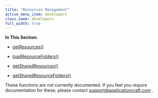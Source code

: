 ```yaml
---
title: "Resources Management"
active_menu_item: developers
class_name: developers
full_width: true
---
```



**In This Section:**

 - [getResources()](/developers/user-guide/scripting-apis/server-side-api/sys-object/resources-management/getresources)

 - [loadResourceFolders()](/developers/user-guide/scripting-apis/server-side-api/sys-object/resources-management/loadresourcefolders)

 - [getSharedResources()](/developers/user-guide/scripting-apis/server-side-api/sys-object/resources-management/getsharedresources)

 - [getSharedResourceFolders()](/developers/user-guide/scripting-apis/server-side-api/sys-object/resources-management/getsharedresourcefolders)

These functions are not currently documented. If you feel you require documentation for these, please contact [support@applicationcraft.com](mailto:support@applicationcraft.com) .

